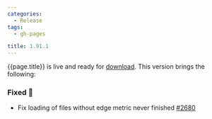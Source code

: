 ```yaml
---
categories:
  - Release
tags:
  - gh-pages

title: 1.91.1
---
```


{{page.title}} is live and ready for [download](https://github.com/MaibornWolff/codecharta/releases/tag/{{page.title}}). This version brings the following:

### Fixed 🐞

- Fix loading of files without edge metric never finished [#2680](https://github.com/MaibornWolff/codecharta/issues/2680)
